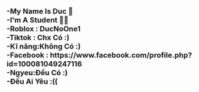 <h3 class='text'>
  -My Name Is Duc 💠<br>
  -I'm A Student 🧑‍🎓<br>
  -Roblox : DucNoOne1<br>
  -Tiktok : Chx Có :)<br>
  -Kĩ năng:Không Có :)<br>
  -Facebook : https://www.facebook.com/profile.php?id=100081049247116<br>
  -Ngyeu:Đếu Có :)<br>
  -Đếu Ai Yêu :((
</h3>
